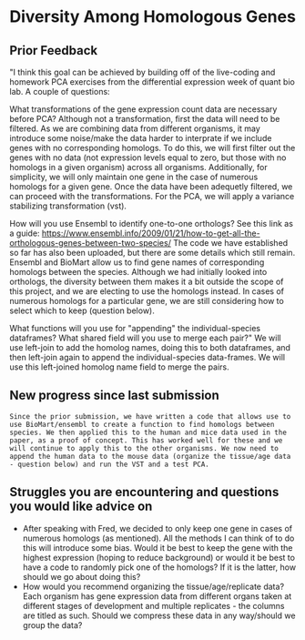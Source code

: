 # Diversity Among Homologous Genes #  
## Prior Feedback ##
"I think this goal can be achieved by building off of the live-coding and homework PCA exercises from the differential expression week of quant bio lab. A couple of questions:

What transformations of the gene expression count data are necessary before PCA?
    Although not a transformation, first the data will need to be filtered. As we are combining data from different organisms, it may introduce some noise/make the data harder to interprate if we include genes with no corresponding homologs. To do this, we will first filter out the genes with no data (not expression levels equal to zero, but those with no homologs in a given organism) across all organisms. Additionally, for simplicity, we will only maintain one gene in the case of numerous homologs for a given gene. Once the data have been adequetly filtered, we can proceed with the transformations. For the PCA, we will apply a variance stabilizing transformation (vst).


How will you use Ensembl to identify one-to-one orthologs? See this link as a guide: https://www.ensembl.info/2009/01/21/how-to-get-all-the-orthologous-genes-between-two-species/
    The code we have established so far has also been uploaded, but there are some details which still remain. Ensembl and BioMart allow us to find gene names of corresponding homologs between the species. Although we had initially looked into orthologs, the diversity between them makes it a bit outside the scope of this project, and we are electing to use the homologs instead. In cases of numerous homologs for a particular gene, we are still considering how to select which to keep (question below).
    
What functions will you use for "appending" the individual-species dataframes? What shared field will you use to merge each pair?"
    We will use left-join to add the homolog names, doing this to both dataframes, and then left-join again to append the individual-species data-frames. We will use this left-joined homolog name field to merge the pairs.

## New progress since last submission ##
    Since the prior submission, we have written a code that allows use to use BioMart/ensembl to create a function to find homologs between species. We then applied this to the human and mice data used in the paper, as a proof of concept. This has worked well for these and we will continue to apply this to the other organisms. We now need to append the human data to the mouse data (organize the tissue/age data - question below) and run the VST and a test PCA. 

## Struggles you are encountering and questions you would like advice on ##
- After speaking with Fred, we decided to only keep one gene in cases of numerous homologs (as mentioned). All the methods I can think of to do this will introduce some bias. Would it be best to keep the gene with the highest expression (hoping to reduce background) or would it be best to have a code to randomly pick one of the homologs? If it is the latter, how should we go about doing this?
- How would you recommend organizing the tissue/age/replicate data? Each organism has gene expression data from different organs taken at different stages of development and multiple replicates - the columns are titled as such. Should we compress these data in any way/should we group the data?